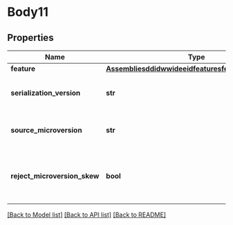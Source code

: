 # Body11

## Properties
Name | Type | Description | Notes
------------ | ------------- | ------------- | -------------
**feature** | [**AssembliesddidwwideeidfeaturesfeatureidfidFeature**](AssembliesddidwwideeidfeaturesfeatureidfidFeature.md) |  | 
**serialization_version** | **str** | The version of the serialization protocol for features | 
**source_microversion** | **str** | The document microversion from which the features were extracted | 
**reject_microversion_skew** | **bool** | If set to true and the element has changed since     sourceMicroversion, return an HTTP Conflict status. | [optional] 

[[Back to Model list]](../README.md#documentation-for-models) [[Back to API list]](../README.md#documentation-for-api-endpoints) [[Back to README]](../README.md)


